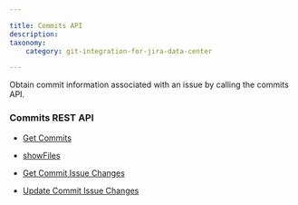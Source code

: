 ```yaml
---

title: Commits API
description:
taxonomy:
    category: git-integration-for-jira-data-center

---
```

Obtain commit information associated with an issue by calling the commits API.

### Commits REST API

*   [Get Commits](/git-integration-for-jira-data-center/get-commits-gij-self-managed/)

*   [showFiles](/git-integration-for-jira-data-center/showFiles-gij-self-managed/)

*   [Get Commit Issue Changes](/git-integration-for-jira-data-center/get-commit-issue-changes-gij-self-managed/)

*   [Update Commit Issue Changes](/git-integration-for-jira-data-center/update-commit-issue-changes-gij-self-managed/)

